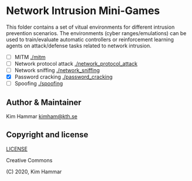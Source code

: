 # Network Intrusion Mini-Games

This folder contains a set of vitual environments for different intrusion prevention scenarios. The environments 
(cyber ranges/emulations) can be used to train/evaluate automatic controllers or reinforcement learning agents on
attack/defense tasks related to network intrusion. 


- [ ] MITM [./mitm](./mitm)
- [ ] Network protocol attack [./network_protocol_attack](./network_protocol_attack)
- [ ] Network sniffing [./network_sniffing](./network_sniffing)
- [x] Password cracking [./password_cracking](./password_cracking)
- [ ] Spoofing [./spoofing](./spoofing) 

## Author & Maintainer

Kim Hammar <kimham@kth.se>

## Copyright and license

[LICENSE](LICENSE.md)

Creative Commons

(C) 2020, Kim Hammar